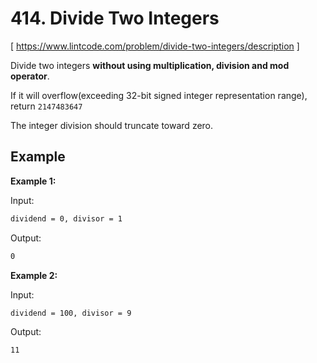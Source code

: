 # 414. Divide Two Integers
[ https://www.lintcode.com/problem/divide-two-integers/description ]

Divide two integers **without using multiplication, division and mod operator**.

If it will overflow(exceeding 32-bit signed integer representation range), return `2147483647`

The integer division should truncate toward zero.

## Example
**Example 1:**

Input:
```sh
dividend = 0, divisor = 1
```
Output:
```sh
0
```

**Example 2:**

Input:
```sh
dividend = 100, divisor = 9
```
Output:
```sh
11
```